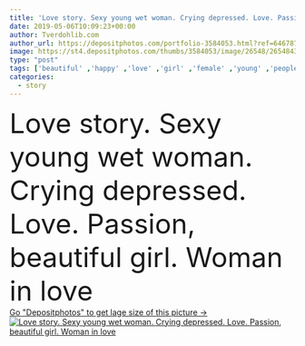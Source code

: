 ```yaml
---
title: 'Love story. Sexy young wet woman. Crying depressed. Love. Passion, beautiful girl. Woman in love.'
date: 2019-05-06T10:09:23+00:00
author: Tverdohlib.com
author_url: https://depositphotos.com/portfolio-3584053.html?ref=64678756
image: https://st4.depositphotos.com/thumbs/3584053/image/26548/265484334/api_thumb_450.jpg?forcejpeg=true
type: "post"
tags: ['beautiful' ,'happy' ,'love' ,'girl' ,'female' ,'young' ,'people' ,'outdoors' ,'nature' ,'brunette' ,'man' ,'style' ,'fashion' ,'couple' ,'elegant' ,'woman' ,'together' ,'togetherness' ,'fitness' ,'looking' ,'sexy' ,'attractive' ,'handsome' ,'embrace' ,'behavior' ,'closeness' ,'hug' ,'tenderness' ,'desire' ,'slim' ,'passion' ,'tan' ,'relationship' ,'muscular' ,'hearts' ,'affection' ,'boyfriend' ,'abs' ,'cosmopolitan' ,'copy space' ,'young adult' ,'cloudy sky' ,'perfect body' ,'love story' ,'healthy body' ]
categories: 
  - story
---
```

<div aling="center">
            <font size="60"> Love story. Sexy young wet woman. Crying depressed. Love. Passion, beautiful girl. Woman in love</font>   
</div>
<div>
    <a href='https://st4.depositphotos.com/thumbs/3584053/image/26548/265484334/api_thumb_450.jpg?forcejpeg=true?ref=64678756' target=_blank > Go "Depositphotos" to get lage size of this picture ->
        <img href='https://st4.depositphotos.com/thumbs/3584053/image/26548/265484334/api_thumb_450.jpg?forcejpeg=true?ref=64678756' src='https://st4.depositphotos.com/3584053/26548/i/950/depositphotos_265484334-stock-photo-love-story-sexy-young-wet.jpg?forcejpeg=true' alt='Love story. Sexy young wet woman. Crying depressed. Love. Passion, beautiful girl. Woman in love' >
    </a>
</div>
